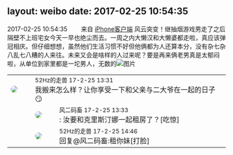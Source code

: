 layout: weibo
date: 2017-02-25 10:54:35
---
<meta name="referrer" content="no-referrer" />

2017-02-25 10:54:35  &nbsp;&nbsp;&nbsp;&nbsp;&nbsp;&nbsp; 来自 <a href="http://app.weibo.com/t/feed/9ksdit" rel="nofollow">iPhone客户端</a>
风云突变！继抽烟游戏男走了之后隔壁不上班宅女今天一早也绝尘而去。一周之内大懒汉和大懒婆都走啦，真应该弹冠相庆。但仔细想想，虽然他们生活习惯不好但他俩都为人还算本分，没有杂七杂八乱七八糟的人来往。未来又会是啥样的人过来呢？要是再来俩老男真是太郁闷啦，从单位到家里都是一坨男人，无数的 ​​​
![图片](https://wx2.sinaimg.cn/large/6d2a6003ly1fd2iyvnp04j20zk0qodms.jpg)

<table style="width: 100%;">
  <tr>
    <td style="width: 40px;"><img style="border-radius:50%" src="https://tva4.sinaimg.cn/crop.0.0.180.180.50/8beaf773jw1e8qgp5bmzyj2050050aa8.jpg?KID=imgbed,tva&Expires=1624465739&ssig=LFCVIcY15C"></td>
    <td colspan="2"><small>52Hz的走兽 17-2-25 13:31</small><br/>我搬来怎么样？让你享受一下和父亲与二大爷在一起的日子😏</td>
  </tr>
  <tr>
    <td/>
    <td style="width: 40px;"><img style="border-radius:50%" src="https://tva3.sinaimg.cn/crop.0.0.639.639.50/6d2a6003jw8f3idy69w2gj20hs0hrt9g.jpg?KID=imgbed,tva&Expires=1624465739&ssig=Lh5676DbNw"></td>
    <td><small>风二码畜 17-2-25 13:33</small><br/>: 汝要和克里斯汀娜一起租房了？[吃惊]</td>
  </tr>
  <tr>
    <td/>
    <td style="width: 40px;"><img style="border-radius:50%" src="https://tva4.sinaimg.cn/crop.0.0.180.180.50/8beaf773jw1e8qgp5bmzyj2050050aa8.jpg?KID=imgbed,tva&Expires=1624465739&ssig=LFCVIcY15C"></td>
    <td><small>52Hz的走兽 17-2-25 14:46</small><br/>回复@风二码畜:租你妹[打脸]</td>
  </tr>
</table>
